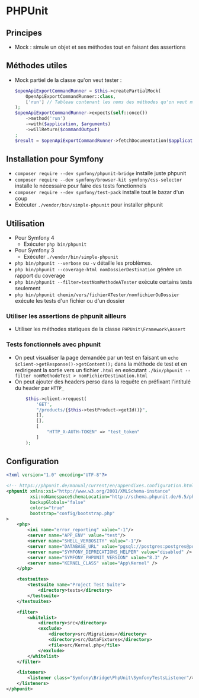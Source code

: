 # PHPUnit

## Principes

- Mock : simule un objet et ses méthodes tout en faisant des assertions 

## Méthodes utiles

- Mock partiel de la classe qu'on veut tester :
    ```php
    $openApiExportCommandRunner = $this->createPartialMock(
        OpenApiExportCommandRunner::class, 
        ['run'] // Tableau contenant les noms des méthodes qu'on veut mock
    );
    $openApiExportCommandRunner->expects(self::once())
        ->method('run')
        ->with($application, $arguments)
        ->willReturn($commandOutput)
    ;
    $result = $openApiExportCommandRunner->fetchDocumentation($application, $arguments);
    ```

## Installation pour Symfony

* `composer require --dev symfony/phpunit-bridge` installe juste phpunit
* `composer require --dev symfony/browser-kit symfony/css-selector` installe le nécessaire pour faire des tests fonctionnels
* `composer require --dev symfony/test-pack` installe tout le bazar d'un coup
* Exécuter `./vendor/bin/simple-phpunit` pour installer phpunit

## Utilisation

* Pour Symfony 4
    * Exécuter `php bin/phpunit`
* Pour Symfony 3
    * Exécuter `./vendor/bin/simple-phpunit`
* `php bin/phpunit --verbose` ou `-v` détaille les problèmes.
* `php bin/phpunit --coverage-html nomDossierDestination` génère un rapport du coverage
* `php bin/phpunit --filter=testNomMethodeATester` exécute certains tests seulement
* `php bin/phpunit chemin/vers/fichierATester/nomfichierOuDossier` exécute les tests d'un fichier ou d'un dossier

### Utiliser les assertions de phpunit ailleurs

* Utiliser les méthodes statiques de la classe `PHPUnit\Framework\Assert`

### Tests fonctionnels avec phpunit

* On peut visualiser la page demandée par un test en faisant un `echo $client->getResponse()->getContent();` dans la méthode de test et en redirigeant la sortie vers un fichier `.html` en exécutant `./bin/phpunit --filter nomMethodeTest > nomFichierDestination.html`
* On peut ajouter des headers perso dans la requête en préfixant l'intitulé du header par `HTTP_`
    ```php
        $this->client->request(
            'GET',
            "/products/{$this->testProduct->getId()}",
            [],
            [],
            [
                "HTTP_X-AUTH-TOKEN" => "test_token"
            ]
        );
    ```

## Configuration

```xml
<?xml version="1.0" encoding="UTF-8"?>

<!-- https://phpunit.de/manual/current/en/appendixes.configuration.html -->
<phpunit xmlns:xsi="http://www.w3.org/2001/XMLSchema-instance"
         xsi:noNamespaceSchemaLocation="http://schema.phpunit.de/6.5/phpunit.xsd"
         backupGlobals="false"
         colors="true"
         bootstrap="config/bootstrap.php"
>
    <php>
        <ini name="error_reporting" value="-1"/>
        <server name="APP_ENV" value="test"/>
        <server name="SHELL_VERBOSITY" value="-1"/>
        <server name="DATABASE_URL" value="pgsql://postgres:postgres@postgresql:5432/test_database_name_here"/>
        <server name="SYMFONY_DEPRECATIONS_HELPER" value="disabled" />
        <server name="SYMFONY_PHPUNIT_VERSION" value="8.3" />
        <server name="KERNEL_CLASS" value="App\Kernel" />
    </php>

    <testsuites>
        <testsuite name="Project Test Suite">
            <directory>tests</directory>
        </testsuite>
    </testsuites>

    <filter>
        <whitelist>
            <directory>src</directory>
            <exclude>
                <directory>src/Migrations</directory>
                <directory>src/DataFixtures</directory>
                <file>src/Kernel.php</file>
            </exclude>
        </whitelist>
    </filter>

    <listeners>
        <listener class="Symfony\Bridge\PhpUnit\SymfonyTestsListener"/>
    </listeners>
</phpunit>
```